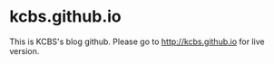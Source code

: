 # kcbs.github.io
This is KCBS's blog github.
Please go to <a href="http://kcbs.github.io">http://kcbs.github.io</a> for live version.
